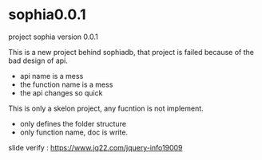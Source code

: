 # sophia0.0.1
project sophia version 0.0.1

This is a new project behind sophiadb,
that project is failed because of the bad design of api.

- api name is a mess
- the function name is a mess
- the api changes so quick

This is only a skelon project, any fucntion is not implement.

- only defines the folder structure
- only function name, doc is write.

slide verify :
https://www.jq22.com/jquery-info19009

